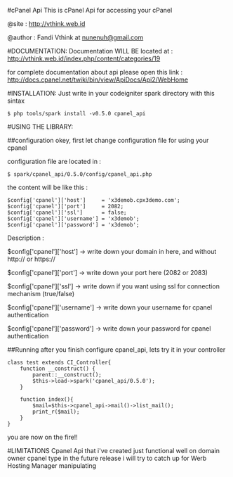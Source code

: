 #cPanel Api
This is cPanel Api for accessing your cPanel

@site 	: http://vthink.web.id

@author	: Fandi Vthink at nunenuh@gmail.com


#DOCUMENTATION:
Documentation WILL BE located at :
	http://vthink.web.id/index.php/content/categories/19

for complete documentation about api please open this link :
	http://docs.cpanel.net/twiki/bin/view/ApiDocs/Api2/WebHome

#INSTALLATION:
Just write in your codeigniter spark directory with this sintax

	$ php tools/spark install -v0.5.0 cpanel_api



#USING THE LIBRARY:

##configuration
okey, first let change configuration file for using your cpanel

configuration file are located in : 
  
	$ spark/cpanel_api/0.5.0/config/cpanel_api.php

the content will be like this :

	$config['cpanel']['host']     = 'x3demob.cpx3demo.com';
	$config['cpanel']['port']     = 2082;
	$config['cpanel']['ssl']      = false;
	$config['cpanel']['username'] = 'x3demob';
	$config['cpanel']['password'] = 'x3demob';

Description :

$config['cpanel']['host'] 	-> write down your domain in here, and without http:// or https://

$config['cpanel']['port'] 	-> write down your port here (2082 or 2083)

$config['cpanel']['ssl']  	-> write down if you want using ssl for connection mechanism (true/false)

$config['cpanel']['username'] 	-> write down your username for cpanel authentication

$config['cpanel']['password'] 	-> write down your password for cpanel authentication


##Running
after you finish configure cpanel_api, lets try it in your controller

	class test extends CI_Controller{
	    function __construct() {
			parent::__construct();
			$this->load->spark('cpanel_api/0.5.0');
	    }
	    
	    function index(){
			$mail=$this->cpanel_api->mail()->list_mail();
			print_r($mail);
	    }
	}

you are now on the fire!!


#LIMITATIONS
Cpanel Api that i've created just functional well on domain owner cpanel type
in the future release i will try to catch up for Werb Hosting Manager manipulating

